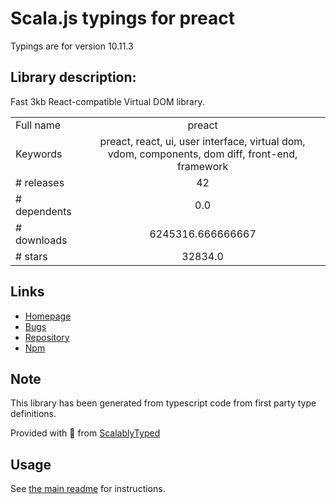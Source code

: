 
# Scala.js typings for preact

Typings are for version 10.11.3

## Library description:
Fast 3kb React-compatible Virtual DOM library.

|                    |                 |
| ------------------ | :-------------: |
| Full name          | preact |
| Keywords           | preact, react, ui, user interface, virtual dom, vdom, components, dom diff, front-end, framework |
| # releases         | 42 |
| # dependents       | 0.0 |
| # downloads        | 6245316.666666667 |
| # stars            | 32834.0 |

## Links
- [Homepage](https://preactjs.com)
- [Bugs](https://github.com/preactjs/preact/issues)
- [Repository](https://github.com/preactjs/preact)
- [Npm](https://www.npmjs.com/package/preact)
    


## Note
This library has been generated from typescript code from first party type definitions.

Provided with :purple_heart: from [ScalablyTyped](https://github.com/oyvindberg/ScalablyTyped)

## Usage
See [the main readme](../../readme.md) for instructions.


